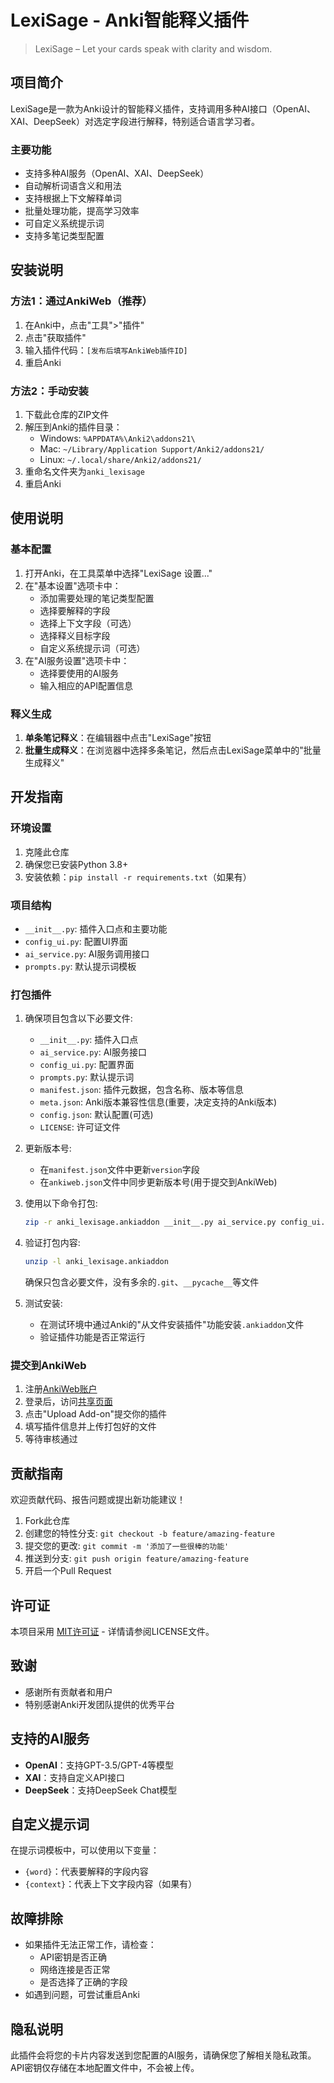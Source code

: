 # LexiSage - Anki智能释义插件

> LexiSage – Let your cards speak with clarity and wisdom.

## 项目简介
LexiSage是一款为Anki设计的智能释义插件，支持调用多种AI接口（OpenAI、XAI、DeepSeek）对选定字段进行解释，特别适合语言学习者。

### 主要功能
- 支持多种AI服务（OpenAI、XAI、DeepSeek）
- 自动解析词语含义和用法
- 支持根据上下文解释单词
- 批量处理功能，提高学习效率
- 可自定义系统提示词
- 支持多笔记类型配置

## 安装说明

### 方法1：通过AnkiWeb（推荐）
1. 在Anki中，点击"工具">"插件"
2. 点击"获取插件"
3. 输入插件代码：`[发布后填写AnkiWeb插件ID]`
4. 重启Anki

### 方法2：手动安装
1. 下载此仓库的ZIP文件
2. 解压到Anki的插件目录：
   - Windows: `%APPDATA%\Anki2\addons21\`
   - Mac: `~/Library/Application Support/Anki2/addons21/`
   - Linux: `~/.local/share/Anki2/addons21/`
3. 重命名文件夹为`anki_lexisage`
4. 重启Anki

## 使用说明

### 基本配置
1. 打开Anki，在工具菜单中选择"LexiSage 设置..."
2. 在"基本设置"选项卡中：
   - 添加需要处理的笔记类型配置
   - 选择要解释的字段
   - 选择上下文字段（可选）
   - 选择释义目标字段
   - 自定义系统提示词（可选）
3. 在"AI服务设置"选项卡中：
   - 选择要使用的AI服务
   - 输入相应的API配置信息

### 释义生成
1. **单条笔记释义**：在编辑器中点击"LexiSage"按钮
2. **批量生成释义**：在浏览器中选择多条笔记，然后点击LexiSage菜单中的"批量生成释义"

## 开发指南

### 环境设置
1. 克隆此仓库
2. 确保您已安装Python 3.8+
3. 安装依赖：`pip install -r requirements.txt`（如果有）

### 项目结构
- `__init__.py`: 插件入口点和主要功能
- `config_ui.py`: 配置UI界面
- `ai_service.py`: AI服务调用接口
- `prompts.py`: 默认提示词模板

### 打包插件
1. 确保项目包含以下必要文件:
   - `__init__.py`: 插件入口点
   - `ai_service.py`: AI服务接口
   - `config_ui.py`: 配置界面
   - `prompts.py`: 默认提示词
   - `manifest.json`: 插件元数据，包含名称、版本等信息
   - `meta.json`: Anki版本兼容性信息(重要，决定支持的Anki版本)
   - `config.json`: 默认配置(可选)
   - `LICENSE`: 许可证文件

2. 更新版本号:
   - 在`manifest.json`文件中更新`version`字段
   - 在`ankiweb.json`文件中同步更新版本号(用于提交到AnkiWeb)

3. 使用以下命令打包:
   ```bash
   zip -r anki_lexisage.ankiaddon __init__.py ai_service.py config_ui.py prompts.py manifest.json meta.json LICENSE config.json -x ".*" "__pycache__/*" "*.pyc"
   ```

4. 验证打包内容:
   ```bash
   unzip -l anki_lexisage.ankiaddon
   ```
   确保只包含必要文件，没有多余的`.git`、`__pycache__`等文件

5. 测试安装:
   - 在测试环境中通过Anki的"从文件安装插件"功能安装`.ankiaddon`文件
   - 验证插件功能是否正常运行

### 提交到AnkiWeb
1. 注册[AnkiWeb账户](https://ankiweb.net/account/register)
2. 登录后，访问[共享页面](https://ankiweb.net/shared/info/)
3. 点击"Upload Add-on"提交你的插件
4. 填写插件信息并上传打包好的文件
5. 等待审核通过

## 贡献指南
欢迎贡献代码、报告问题或提出新功能建议！

1. Fork此仓库
2. 创建您的特性分支: `git checkout -b feature/amazing-feature`
3. 提交您的更改: `git commit -m '添加了一些很棒的功能'`
4. 推送到分支: `git push origin feature/amazing-feature`
5. 开启一个Pull Request

## 许可证
本项目采用 [MIT许可证](LICENSE) - 详情请参阅LICENSE文件。

## 致谢
- 感谢所有贡献者和用户
- 特别感谢Anki开发团队提供的优秀平台

## 支持的AI服务
- **OpenAI**：支持GPT-3.5/GPT-4等模型
- **XAI**：支持自定义API接口
- **DeepSeek**：支持DeepSeek Chat模型

## 自定义提示词
在提示词模板中，可以使用以下变量：
- `{word}`：代表要解释的字段内容
- `{context}`：代表上下文字段内容（如果有）

## 故障排除
- 如果插件无法正常工作，请检查：
  - API密钥是否正确
  - 网络连接是否正常
  - 是否选择了正确的字段
- 如遇到问题，可尝试重启Anki

## 隐私说明
此插件会将您的卡片内容发送到您配置的AI服务，请确保您了解相关隐私政策。API密钥仅存储在本地配置文件中，不会被上传。
